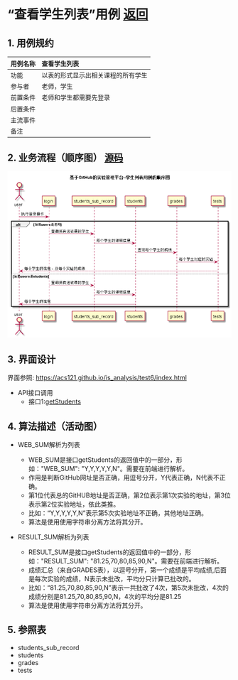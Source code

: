 # “查看学生列表”用例 [返回](./README.md)
## 1. 用例规约
|用例名称|查看学生列表|
|-------|:-------------|
|功能|以表的形式显示出相关课程的所有学生|
|参与者|老师，学生|
|前置条件|老师和学生都需要先登录|
|后置条件| |
|主流事件| |
|备注| |

## 2. 业务流程（顺序图） [源码](../src/studentList.puml)
![](../images/studentList.png) 

## 3. 界面设计
界面参照: https://acs121.github.io/is_analysis/test6/index.html
* API接口调用
  * 接口1:[getStudents](../接口/getStudents.md)

## 4. 算法描述（活动图）
- WEB_SUM解析为列表  
  - WEB_SUM是接口getStudents的返回值中的一部分，形如："WEB_SUM": "Y,Y,Y,Y,Y,N"。需要在前端进行解析。  
  - 作用是判断GitHub网址是否正确，用逗号分开，Y代表正确，N代表不正确。  
  - 第1位代表总的GitHUB地址是否正确，第2位表示第1次实验的地址，第3位表示第2位实验地址，依此类推。
  - 比如：“Y,Y,Y,Y,Y,N”表示第5次实验地址不正确，其他地址正确。  
  - 算法是使用使用字符串分离方法将其分开。

- RESULT_SUM解析为列表
    - RESULT_SUM是接口getStudents的返回值中的一部分，形如："RESULT_SUM": "81.25,70,80,85,90,N"。需要在前端进行解析。
    - 成绩汇总（来自GRADES表），以逗号分开，第一个成绩是平均成绩,后面是每次实验的成绩，N表示未批改，平均分只计算已批改的。    
    - 比如：“81.25,70,80,85,90,N”表示一共批改了4次，第5次未批改，4次的成绩分别是81.25,70,80,85,90,N，4次的平均分是81.25
    - 算法是使用使用字符串分离方法将其分开。

## 5. 参照表

- students_sub_record
- students
- grades
- tests
